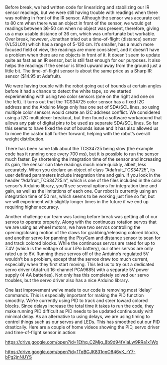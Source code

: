 Before break, we had written code for linearizing and stabilizing our IR sensor readings, but we were still having trouble with readings when there was nothing in front of the IR sensor. Although the sensor was accurate out to 80 cm when there was an object in front of the sensor, we would get readings between 36-50 cm when no object was present, therefore, giving us a max usable distance of 36 cm, which was unfortunate but workable. Over break, however, Jonathan tried out a time-of-flight (distance) sensor (VL53L0X) which has a range of 5-120 cm. It’s smaller, has a much more focused field of view, the readings are more consistent, and it doesn’t have a problem when there are no objects in front of it. It doesn’t seem to update quite as fast as an IR sensor, but is still fast enough for our purposes. It also helps the readings if the sensor is tilted upward away from the ground just a little bit. The time-of-flight sensor is about the same price as a Sharp IR sensor ($14.95 at Adafruit).   

We were having trouble with the robot going out of bounds at certain angles before it had a chance to detect the white tape, so we started experimenting with using two color sensors (one on the right and one on the left). It turns out that the TCS34725 color sensor has a fixed I2C address and the Arduino Mega only has one set of SDA/SCL lines, so using multiple color sensors would create an I2C address conflict. We considered using a I2C multiplexer breakout, but then found a software workaround that allows any pair of digital pins to be used as separate SDA/SCL lines. So far this seems to have fixed the out of bounds issue and it has also allowed us to move the castor ball further forward, helping with the robot’s overall weight distribution.

There has been some talk about the TCS34725 being slow (the example code has it running once every 700 ms), but it is possible to run the sensor much faster. By shortening the integration time of the sensor and increasing its gain, the sensor can take readings much more quickly, albeit, less accurately. When you declare an object of class “Adafruit_TCS34725”, its user defined parameters include integration time and gain. If you look in the header “Adafruit_TCS34725.h”, which is one of the files included in the color sensor’s Arduino library, you’ll see several options for integration time and gain, as well as the limitations of each one. Our robot is currently using an integration time of 50 ms, which seems to be working just fine so far, but we will experiment with slightly longer times in the future if we end up requiring higher accuracy.

Another challenge our team was facing before break was getting all of our servos to operate properly. Along with the continuous rotation servos that we are using as wheel motors, we have two servos controlling the opening/closing motion of the claws for grabbing/releasing colored blocks, and another servo for panning the PixyCam and distance sensor to scan for and track colored blocks. While the continuous servos are rated for up to 7.4V (which is the voltage of our LiPo battery), our other servos are only rated up to 6V. Running these servos off of the Arduino’s regulated 5V wouldn’t be a problem, except that the servos draw too much current, especially when they first start moving. This led us to try out a dedicated servo driver (Adafruit 16-channel PCA9685) with a separate 5V power supply (4 AA batteries). Not only has this completely solved our servo troubles, but the servo driver also has a nice Arduino library.

One last improvement we’ve made to our code is removing most ‘delay’ commands. This is especially important for making the PID function smoothly. We’re currently using PID to track and steer toward colored blocks. Since delays increase the total time it takes to run the code, they make running PID difficult as PID needs to be updated continuously with minimal delay. As an alternative to using delays, we are using timing to control things such as our servos and LEDs. This has smoothed out our PID drastically. Here are a couple of home videos showing the PID, servo driver and time-of-flight sensor in action:

https://drive.google.com/open?id=1Ethq_C2Mjg_8b9d94fVlaLw9RRa1x1Wo

https://drive.google.com/open?id=1TqBCJK831qpO846vK_rY7-bPg2jnNUYS
